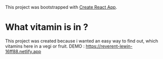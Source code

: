 This project was bootstrapped with [Create React App](https://github.com/facebook/create-react-app).

# What vitamin is in ?
This project was created because i wanted an easy way to find out, which vitamins here in a vegi or fruit.
DEMO : https://reverent-lewin-16ff88.netlify.app
